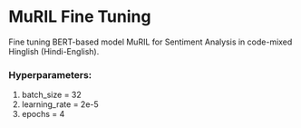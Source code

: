 # MuRIL Fine Tuning

Fine tuning BERT-based model MuRIL for Sentiment Analysis in code-mixed Hinglish (Hindi-English).

### Hyperparameters:
1. batch_size = 32
2. learning_rate = 2e-5
3. epochs = 4
